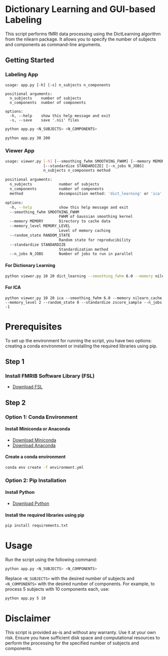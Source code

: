 # Dictionary Learning and GUI-based Labeling
This script performs fMRI data processing using the DictLearning algorithm from the nilearn package. It allows you to specify the number of subjects and components as command-line arguments.

## Getting Started
### Labeling App

```
usage: app.py [-h] [-s] n_subjects n_components

positional arguments:
  n_subjects    number of subjects
  n_components  number of components

options:
  -h, --help    show this help message and exit
  -s, --save    save '.nii' files
```
```bash
python app.py <N_SUBJECTS> <N_COMPONENTS>
```

```bash
python app.py 30 200
```

### Viewer App

```bash
usage: viewer.py [-h] [--smoothing_fwhm SMOOTHING_FWHM] [--memory MEMORY] [--memory_level MEMORY_LEVEL] [--random_state RANDOM_STATE]
                 [--standardize STANDARDIZE] [--n_jobs N_JOBS]
                 n_subjects n_components method

positional arguments:
  n_subjects            number of subjects
  n_components          number of components
  method                decomposition method: 'dict_learning' or 'ica'

options:
  -h, --help            show this help message and exit
  --smoothing_fwhm SMOOTHING_FWHM
                        FWHM of Gaussian smoothing kernel
  --memory MEMORY       Directory to cache data
  --memory_level MEMORY_LEVEL
                        Level of memory caching
  --random_state RANDOM_STATE
                        Random state for reproducibility
  --standardize STANDARDIZE
                        Standardization method
  --n_jobs N_JOBS       Number of jobs to run in parallel
  ```

#### For Dictionary Learning
```bash
python viewer.py 10 20 dict_learning --smoothing_fwhm 6.0 --memory nilearn_cache --memory_level 2 --random_state 0 --standardize zscore_sample --n_jobs -1
```

#### For ICA
```bach
python viewer.py 10 20 ica --smoothing_fwhm 6.0 --memory nilearn_cache --memory_level 2 --random_state 0 --standardize zscore_sample --n_jobs -1
```

# Prerequisites
To set up the environment for running the script, you have two options: creating a conda environment or installing the required libraries using pip.

## Step 1

### Install FMRIB Software Library (FSL)
* [Download FSL](https://fsl.fmrib.ox.ac.uk/fsl/fslwiki)

## Step 2

### Option 1: Conda Environment
#### Install Miniconda or Anaconda
* [Download Miniconda](https://docs.conda.io/en/latest/miniconda.html)
* [Download Anaconda](https://www.anaconda.com/products/individual)

#### Create a conda environment

```bash
conda env create -f environment.yml
```

### Option 2: Pip Installation
#### Install Python
* [Download Python](https://www.python.org/downloads/)
#### Install the required libraries using pip
```bash
pip install requirements.txt
```

# Usage

Run the script using the following command:

```bash
python app.py <N_SUBJECTS> <N_COMPONENTS>
```
Replace `<N_SUBJECTS>` with the desired number of subjects and `<N_COMPONENTS>` with the desired number of components. For example, to process 5 subjects with 10 components each, use:
```bash
python app.py 5 10
```
# Disclaimer
This script is provided as-is and without any warranty. Use it at your own risk. Ensure you have sufficient disk space and computational resources to perform the processing for the specified number of subjects and components.